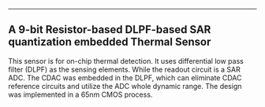 ---------------------------------------------------------------------------
A 9-bit Resistor-based DLPF-based SAR quantization embedded Thermal Sensor
---------------------------------------------------------------------------

This sensor is for on-chip thermal detection. It uses differential low pass filter (DLPF) as the sensing
elements. While the readout circuit is a SAR ADC. The CDAC was embedded in the DLPF, which can
eliminate CDAC reference circuits and utilize the ADC whole dynamic range. The design was
implemented in a 65nm CMOS process.
